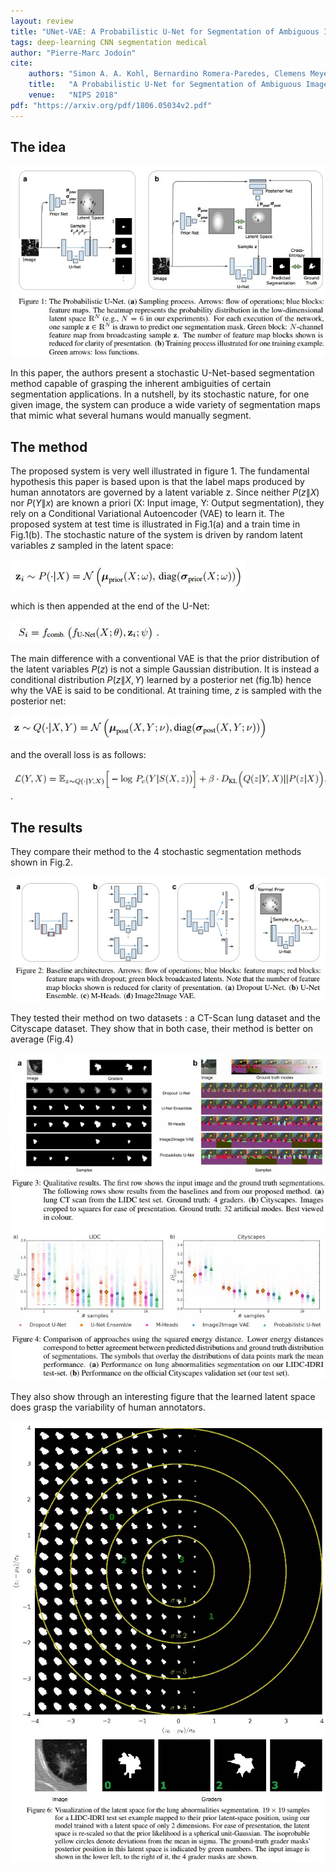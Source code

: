 ```yaml
---
layout: review
title: "UNet-VAE: A Probabilistic U-Net for Segmentation of Ambiguous Images"
tags: deep-learning CNN segmentation medical
author: "Pierre-Marc Jodoin"
cite:
    authors: "Simon A. A. Kohl, Bernardino Romera-Paredes, Clemens Meyer, Jeffrey De Fauw, Joseph R. Ledsam, Klaus H. Maier-Hein, S. M. Ali Eslami, Danilo Jimenez Rezende, Olaf Ronneberger"
    title:   "A Probabilistic U-Net for Segmentation of Ambiguous Images"
    venue:   "NIPS 2018"
pdf: "https://arxiv.org/pdf/1806.05034v2.pdf"
---
```


## The idea

![](/article/images/UnetVAE/sc01.jpg)

In this paper, the authors present a stochastic U-Net-based segmentation method capable of grasping the inherent ambiguities of certain segmentation applications.  In a nutshell, by its stochastic nature, for one given image, the system can produce a wide variety of segmentation maps that mimic what several humans would manually segment.

## The method

The proposed system is very well illustrated in figure 1.  The fundamental hypothesis this paper is based upon is that the label maps produced by human annotators are governed by a latent variable z.  Since neither $P(z\|X)$ nor $P(Y\|x)$ are known a priori (X: Input image, Y: Output segmentation), they rely on a Conditional Variational Autoencoder (VAE) to learn it.  The proposed system at test time is illustrated in Fig.1(a) and a train time in Fig.1(b). The stochastic nature of the system is driven by random latent variables $z$ sampled in
the latent space:     

![](/article/images/UnetVAE/sc02.jpg)

which is then appended at the end of the U-Net:

![](/article/images/UnetVAE/sc03.jpg)

The main difference with a conventional VAE is that the prior distribution of the latent variables $P(z)$ is not a simple Gaussian distribution.  It is instead a conditional distribution $P(z\|X,Y)$ learned by a posterior net (fig.1b) hence why the VAE is said to be conditional.  At training time, $z$ is sampled with the posterior net:


![](/article/images/UnetVAE/sc04.jpg) 

and the overall loss is as follows:

![](/article/images/UnetVAE/sc05.jpg).

## The results

They compare their method to the 4 stochastic segmentation methods shown in Fig.2.

![](/article/images/UnetVAE/sc06.jpg)

They tested their method on two datasets : a CT-Scan lung dataset and the Cityscape dataset.  They show that in both case, their method is better on average (Fig.4) 

![](/article/images/UnetVAE/sc07.jpg)

They also show through an interesting figure that the learned latent space does grasp the variability of human annotators.

![](/article/images/UnetVAE/sc08.jpg)






